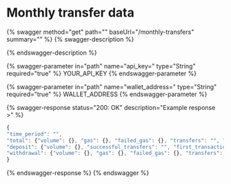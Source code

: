 # Monthly transfer data

{% swagger method="get" path="" baseUrl="/monthly-transfers" summary="" %}
{% swagger-description %}

{% endswagger-description %}

{% swagger-parameter in="path" name="api_key=" type="String" required="true" %}
YOUR_API_KEY
{% endswagger-parameter %}

{% swagger-parameter in="path" name="wallet_address=" type="String" required="true" %}
WALLET_ADDRESS
{% endswagger-parameter %}

{% swagger-response status="200: OK" description="Example response >" %}
```javascript
{
"time_period": "",
"total": {"volume": {}, "gas": {}, "failed_gas": {}, "transfers": "", "successful_transfers": "", "failed_transfers": "", "first_transaction": {}, "last_transaction": {}}
"deposit": {"volume": {}, "successful_transfers": "", "first_transaction": {}, "last_transaction": {}}
"withdrawal": {"volume": {}, "gas": {}, "failed_gas": {}, "transfers": "", "successful_transfers": "", "failed_transfers": "", "first_transaction": {}, "last_transaction": {}}
}
```
{% endswagger-response %}
{% endswagger %}
